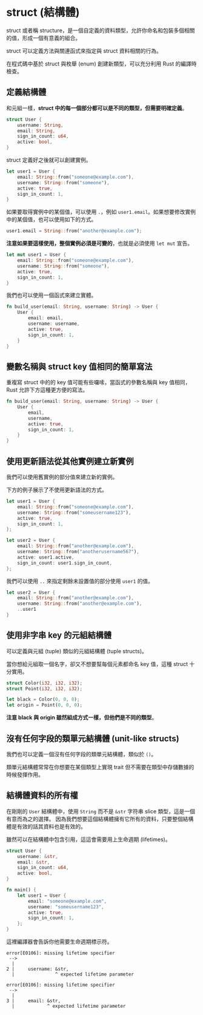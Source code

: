 # struct (結構體)

struct 或者稱 structure，是一個自定義的資料類型，允許你命名和包裝多個相關的值，形成一個有意義的組合。

struct 可以定義方法與關連函式來指定與 struct 資料相關的行為。

在程式碼中基於 struct 與枚舉 (enum) 創建新類型，可以充分利用 Rust 的編譯時檢查。

## 定義結構體

和元組一樣，**struct 中的每一個部分都可以是不同的類型，但需要明確定義**。

```rust
struct User {
    username: String,
    email: String,
    sign_in_count: u64,
    active: bool,
}
```

struct 定義好之後就可以創建實例。

```rust
let user1 = User {
    email: String::from("someone@example.com"),
    username: String::from("someone"),
    active: true,
    sign_in_count: 1,
}
```

如果要取得實例中的某個值，可以使用 `.`，例如 `user1.email`。如果想要修改實例中的某個值，也可以使用如下的方式。

```rust
user1.email = String::from("another@example.com");
```

**注意如果要這樣使用，整個實例必須是可變的**，也就是必須使用 `let mut` 宣告。

```rust
let mut user1 = User {
    email: String::from("someone@example.com"),
    username: String::from("someone"),
    active: true,
    sign_in_count: 1,
}
```

我們也可以使用一個函式來建立實體。

```rust
fn build_user(email: String, username: String) -> User {
    User {
        email: email,
        username: username,
        active: true,
        sign_in_count: 1,
    }
}
```

## 變數名稱與 struct key 值相同的簡單寫法

重複寫 struct 中的的 key 值可能有些囉嗦，當函式的參數名稱與 key 值相同，Rust 允許下方這種更方便的寫法。

```rust
fn build_user(email: String, username: String) -> User {
    User {
        email,
        username,
        active: true,
        sign_in_count: 1,
    }
}
```

## 使用更新語法從其他實例建立新實例

我們可以使用舊實例的部分值來建立新的實例。

下方的例子展示了不使用更新語法的方式。

```rust
let user1 = User {
    email: String::from("someone@example.com"),
    username: String::from("someusername123"),
    active: true,
    sign_in_count: 1,
};

let user2 = User {
    email: String::from("another@example.com"),
    username: String::from("anotherusername567"),
    active: user1.active,
    sign_in_count: user1.sign_in_count,
};
```

我們可以使用 `..` 來指定剩餘未設置值的部分使用 `user1` 的值。

```rust
let user2 = User {
    email: String::from("another@example.com"),
    username: String::from("another@example.com"),
    ..user1
}
```

## 使用非字串 key 的元組結構體

可以定義與元組 (tuple) 類似的元組結構體 (tuple structs)。

當你想給元組取一個名字，卻又不想要幫每個元素都命名 key 值，這種 struct 十分實用。

```rust
struct Color(i32, i32, i32);
struct Point(i32, i32, i32);

let black = Color(0, 0, 0);
let origin = Point(0, 0, 0);
```

**注意 black 與 origin 雖然組成方式一樣，但他們是不同的類型**。

## 沒有任何字段的類單元結構體 (unit-like structs)

我們也可以定義一個沒有任何字段的類單元結構體，類似於 `()`。

類單元結構體常常在你想要在某個類型上實現 trait 但不需要在類型中存儲數據的時候發揮作用。

## 結構體資料的所有權

在剛剛的 `User` 結構體中，使用 `String` 而不是 `&str` 字符串 slice 類型，這是一個有意而為之的選擇。
因為我們想要這個結構體擁有它所有的資料，只要整個結構體是有效的話其資料也是有效的。

雖然可以在結構體中包含引用，這這會需要用上生命週期 (lifetimes)。

```rust
struct User {
    username: &str,
    email: &str,
    sign_in_count: u64,
    active: bool,
}

fn main() {
    let user1 = User {
        email: "someone@example.com",
        username: "someusername123",
        active: true,
        sign_in_count: 1,
    };
}
```

這裡編譯器會告訴你他需要生命週期標示符。

```text
error[E0106]: missing lifetime specifier
 -->
  |
2 |     username: &str,
  |               ^ expected lifetime parameter

error[E0106]: missing lifetime specifier
 -->
  |
3 |     email: &str,
  |            ^ expected lifetime parameter
```
